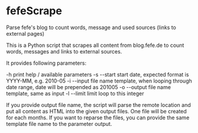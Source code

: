 # fefeScrape
Parse fefe's blog to count words, message and used sources (links to external pages)

This is a Python script that scrapes all content from blog.fefe.de to count words, messages and links to external sources. 

It provides following parameters:

-h print help / available parameters
-s --start start date, expected format is YYYY-MM, e.g. 2010-05
-i --input file name template, when looping through date range, date will be prepended as 201005
-o --output file name template, same as input
-l --limit limit loop to this integer

If you provide output file name, the script will parse the remote location and put all content as HTML into the given output files. One file will be created for each months. If you want to reparse the files, you can provide the same template file name to the parameter output. 


